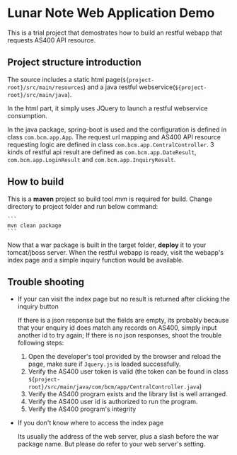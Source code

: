 # Lunar Note Web Application Demo

This is a trial project that demostrates how to build an restful webapp that requests AS400 API resource. 

## Project structure introduction

The source includes a static html page(`${project-root}/src/main/resources`) and a java restful webservice(`${project-root}/src/main/java`). 

In the html part, it simply uses JQuery to launch a restful webservice consumption. 

In the java package, spring-boot is used and the configuration is defined in class `com.bcm.app.App`. The request url mapping and AS400 API resource requesting logic are defined in class `com.bcm.app.CentralController`. 3 kinds of restful api result are defined as `com.bcm.app.DateResult`, `com.bcm.app.LoginResult` and `com.bcm.app.InquiryResult`.  

## How to build 

This is a __maven__ project so build tool *mvn* is required for build. Change directory to project folder and run below command:

    ```
    mvn clean package
    ```

Now that a war package is built in the target folder, __deploy__ it to your tomcat/jboss server. When the restful webapp is ready, visit the webapp's index page and a simple inquiry function would be available.

## Trouble shooting

* If your can visit the index page but no result is returned after clicking the inquiry button
    
    If there is a json response but the fields are empty, its probably because that your enquiry id does match any records on AS400, simply input another id to try again; If there is no json responses, shoot the trouble following steps:
    
    1. Open the developer's tool provided by the browser and reload the page, make sure if `Jquery.js` is loaded successfully.
    1. Verify the AS400 user token is valid (the token can be found in class `${project-root}/src/main/java/com/bcm/app/CentralController.java`)
    1. Verify the AS400 program exists and the library list is well arranged. 
    1. Verify the AS400 user id is authorized to run the program.
    1. Verify the AS400 program's integrity

* If you don't know where to access the index page 

    Its usually the address of the web server, plus a slash before the war package name. But please do refer to your web server's setting. 
